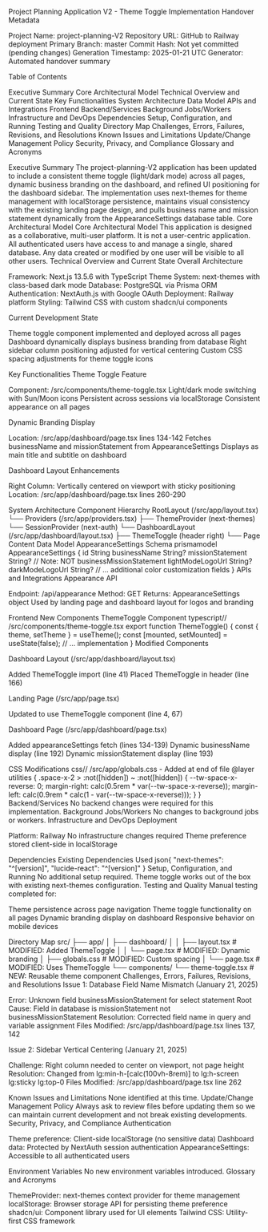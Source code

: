 Project Planning Application V2 - Theme Toggle Implementation Handover
Metadata

Project Name: project-planning-V2
Repository URL: GitHub to Railway deployment
Primary Branch: master
Commit Hash: Not yet committed (pending changes)
Generation Timestamp: 2025-01-21 UTC
Generator: Automated handover summary

Table of Contents

Executive Summary
Core Architectural Model
Technical Overview and Current State
Key Functionalities
System Architecture
Data Model
APIs and Integrations
Frontend
Backend/Services
Background Jobs/Workers
Infrastructure and DevOps
Dependencies
Setup, Configuration, and Running
Testing and Quality
Directory Map
Challenges, Errors, Failures, Revisions, and Resolutions
Known Issues and Limitations
Update/Change Management Policy
Security, Privacy, and Compliance
Glossary and Acronyms

Executive Summary
The project-planning-V2 application has been updated to include a consistent theme toggle (light/dark mode) across all pages, dynamic business branding on the dashboard, and refined UI positioning for the dashboard sidebar. The implementation uses next-themes for theme management with localStorage persistence, maintains visual consistency with the existing landing page design, and pulls business name and mission statement dynamically from the AppearanceSettings database table.
Core Architectural Model
Core Architectural Model
This application is designed as a collaborative, multi-user platform. It is not a user-centric application. All authenticated users have access to and manage a single, shared database. Any data created or modified by one user will be visible to all other users.
Technical Overview and Current State
Overall Architecture

Framework: Next.js 13.5.6 with TypeScript
Theme System: next-themes with class-based dark mode
Database: PostgreSQL via Prisma ORM
Authentication: NextAuth.js with Google OAuth
Deployment: Railway platform
Styling: Tailwind CSS with custom shadcn/ui components

Current Development State

Theme toggle component implemented and deployed across all pages
Dashboard dynamically displays business branding from database
Right sidebar column positioning adjusted for vertical centering
Custom CSS spacing adjustments for theme toggle icons

Key Functionalities
Theme Toggle Feature

Component: /src/components/theme-toggle.tsx
Light/dark mode switching with Sun/Moon icons
Persistent across sessions via localStorage
Consistent appearance on all pages

Dynamic Branding Display

Location: /src/app/dashboard/page.tsx lines 134-142
Fetches businessName and missionStatement from AppearanceSettings
Displays as main title and subtitle on dashboard

Dashboard Layout Enhancements

Right Column: Vertically centered on viewport with sticky positioning
Location: /src/app/dashboard/page.tsx lines 260-290

System Architecture
Component Hierarchy
RootLayout (/src/app/layout.tsx)
└── Providers (/src/app/providers.tsx)
    ├── ThemeProvider (next-themes)
    └── SessionProvider (next-auth)
        └── DashboardLayout (/src/app/dashboard/layout.tsx)
            ├── ThemeToggle (header right)
            └── Page Content
Data Model
AppearanceSettings Schema
prismamodel AppearanceSettings {
  id                    String
  businessName          String?
  missionStatement      String?  // Note: NOT businessMissionStatement
  lightModeLogoUrl      String?
  darkModeLogoUrl       String?
  // ... additional color customization fields
}
APIs and Integrations
Appearance API

Endpoint: /api/appearance
Method: GET
Returns: AppearanceSettings object
Used by landing page and dashboard layout for logos and branding

Frontend
New Components
ThemeToggle Component
typescript// /src/components/theme-toggle.tsx
export function ThemeToggle() {
  const { theme, setTheme } = useTheme();
  const [mounted, setMounted] = useState(false);
  // ... implementation
}
Modified Components

Dashboard Layout (/src/app/dashboard/layout.tsx)

Added ThemeToggle import (line 41)
Placed ThemeToggle in header (line 166)


Landing Page (/src/app/page.tsx)

Updated to use ThemeToggle component (line 4, 67)


Dashboard Page (/src/app/dashboard/page.tsx)

Added appearanceSettings fetch (lines 134-139)
Dynamic businessName display (line 192)
Dynamic missionStatement display (line 193)



CSS Modifications
css// /src/app/globals.css - Added at end of file
@layer utilities {
  .space-x-2 > :not([hidden]) ~ :not([hidden]) {
    --tw-space-x-reverse: 0;
    margin-right: calc(0.5rem * var(--tw-space-x-reverse));
    margin-left: calc(0.9rem * calc(1 - var(--tw-space-x-reverse)));
  }
}
Backend/Services
No backend changes were required for this implementation.
Background Jobs/Workers
No changes to background jobs or workers.
Infrastructure and DevOps
Deployment

Platform: Railway
No infrastructure changes required
Theme preference stored client-side in localStorage

Dependencies
Existing Dependencies Used
json{
  "next-themes": "^[version]",
  "lucide-react": "^[version]"
}
Setup, Configuration, and Running
No additional setup required. Theme toggle works out of the box with existing next-themes configuration.
Testing and Quality
Manual testing completed for:

Theme persistence across page navigation
Theme toggle functionality on all pages
Dynamic branding display on dashboard
Responsive behavior on mobile devices

Directory Map
src/
├── app/
│   ├── dashboard/
│   │   ├── layout.tsx          # MODIFIED: Added ThemeToggle
│   │   └── page.tsx            # MODIFIED: Dynamic branding
│   ├── globals.css             # MODIFIED: Custom spacing
│   └── page.tsx                # MODIFIED: Uses ThemeToggle
└── components/
    └── theme-toggle.tsx        # NEW: Reusable theme component
Challenges, Errors, Failures, Revisions, and Resolutions
Issue 1: Database Field Name Mismatch (January 21, 2025)

Error: Unknown field businessMissionStatement for select statement
Root Cause: Field in database is missionStatement not businessMissionStatement
Resolution: Corrected field name in query and variable assignment
Files Modified: /src/app/dashboard/page.tsx lines 137, 142

Issue 2: Sidebar Vertical Centering (January 21, 2025)

Challenge: Right column needed to center on viewport, not page height
Resolution: Changed from lg:min-h-[calc(100vh-8rem)] to lg:h-screen lg:sticky lg:top-0
Files Modified: /src/app/dashboard/page.tsx line 262

Known Issues and Limitations
None identified at this time.
Update/Change Management Policy
Always ask to review files before updating them so we can maintain current development and not break existing developments.
Security, Privacy, and Compliance
Authentication

Theme preference: Client-side localStorage (no sensitive data)
Dashboard data: Protected by NextAuth session authentication
AppearanceSettings: Accessible to all authenticated users

Environment Variables
No new environment variables introduced.
Glossary and Acronyms

ThemeProvider: next-themes context provider for theme management
localStorage: Browser storage API for persisting theme preference
shadcn/ui: Component library used for UI elements
Tailwind CSS: Utility-first CSS framework
